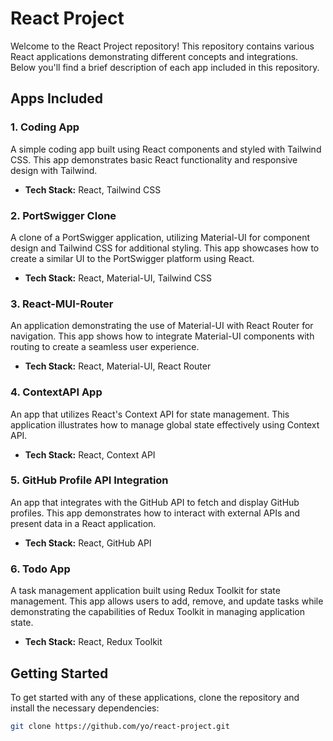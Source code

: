 # React Project

Welcome to the React Project repository! This repository contains various React applications demonstrating different concepts and integrations. Below you'll find a brief description of each app included in this repository.

## Apps Included

### 1. Coding App

A simple coding app built using React components and styled with Tailwind CSS. This app demonstrates basic React functionality and responsive design with Tailwind.

- **Tech Stack:** React, Tailwind CSS

### 2. PortSwigger Clone

A clone of a PortSwigger application, utilizing Material-UI for component design and Tailwind CSS for additional styling. This app showcases how to create a similar UI to the PortSwigger platform using React.

- **Tech Stack:** React, Material-UI, Tailwind CSS

### 3. React-MUI-Router

An application demonstrating the use of Material-UI with React Router for navigation. This app shows how to integrate Material-UI components with routing to create a seamless user experience.

- **Tech Stack:** React, Material-UI, React Router

### 4. ContextAPI App

An app that utilizes React's Context API for state management. This application illustrates how to manage global state effectively using Context API.

- **Tech Stack:** React, Context API

### 5. GitHub Profile API Integration

An app that integrates with the GitHub API to fetch and display GitHub profiles. This app demonstrates how to interact with external APIs and present data in a React application.

- **Tech Stack:** React, GitHub API

### 6. Todo App

A task management application built using Redux Toolkit for state management. This app allows users to add, remove, and update tasks while demonstrating the capabilities of Redux Toolkit in managing application state.

- **Tech Stack:** React, Redux Toolkit

## Getting Started

To get started with any of these applications, clone the repository and install the necessary dependencies:

```bash
git clone https://github.com/yo/react-project.git
